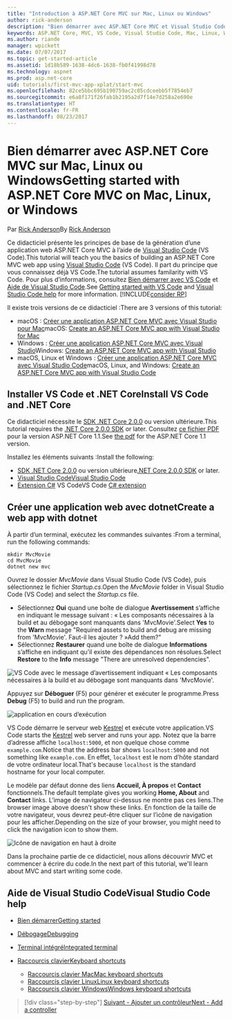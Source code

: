 ```yaml
---
title: "Introduction à ASP.NET Core MVC sur Mac, Linux ou Windows"
author: rick-anderson
description: "Bien démarrer avec ASP.NET Core MVC et Visual Studio Code sur Mac, Linux et Windows"
keywords: ASP.NET Core, MVC, VS Code, Visual Studio Code, Mac, Linux, Windows
ms.author: riande
manager: wpickett
ms.date: 07/07/2017
ms.topic: get-started-article
ms.assetid: 1d18b589-1638-4dc6-1638-fb0f41998d78
ms.technology: aspnet
ms.prod: asp.net-core
uid: tutorials/first-mvc-app-xplat/start-mvc
ms.openlocfilehash: 82ce5bbc695b190759ac2c05cdceebb5f7854eb7
ms.sourcegitcommit: e6a8f171f26fab1b2195a2d7f14e7d258a2e690e
ms.translationtype: HT
ms.contentlocale: fr-FR
ms.lasthandoff: 08/23/2017
---
```

# <a name="getting-started-with-aspnet-core-mvc--on-mac-linux-or-windows"></a><span data-ttu-id="a9075-104">Bien démarrer avec ASP.NET Core MVC sur Mac, Linux ou Windows</span><span class="sxs-lookup"><span data-stu-id="a9075-104">Getting started with ASP.NET Core MVC  on Mac, Linux, or Windows</span></span>

<span data-ttu-id="a9075-105">Par [Rick Anderson](https://twitter.com/RickAndMSFT)</span><span class="sxs-lookup"><span data-stu-id="a9075-105">By [Rick Anderson](https://twitter.com/RickAndMSFT)</span></span>

<span data-ttu-id="a9075-106">Ce didacticiel présente les principes de base de la génération d’une application web ASP.NET Core MVC à l’aide de [Visual Studio Code](https://code.visualstudio.com) (VS Code).</span><span class="sxs-lookup"><span data-stu-id="a9075-106">This tutorial will teach you the basics of building an ASP.NET Core MVC web app using [Visual Studio Code](https://code.visualstudio.com) (VS Code).</span></span> <span data-ttu-id="a9075-107">Il part du principe que vous connaissez déjà VS Code.</span><span class="sxs-lookup"><span data-stu-id="a9075-107">The tutorial assumes familarity with VS Code.</span></span> <span data-ttu-id="a9075-108">Pour plus d’informations, consultez [Bien démarrer avec VS Code](https://code.visualstudio.com/docs) et [Aide de Visual Studio Code](#visual-studio-code-help).</span><span class="sxs-lookup"><span data-stu-id="a9075-108">See [Getting started with VS Code](https://code.visualstudio.com/docs) and [Visual Studio Code help](#visual-studio-code-help) for more information.</span></span> [!INCLUDE[consider RP](../../includes/razor.md)]

<span data-ttu-id="a9075-109">Il existe trois versions de ce didacticiel :</span><span class="sxs-lookup"><span data-stu-id="a9075-109">There are 3 versions of this tutorial:</span></span>

* <span data-ttu-id="a9075-110">macOS : [Créer une application ASP.NET Core MVC avec Visual Studio pour Mac](xref:tutorials/first-mvc-app-mac/start-mvc)</span><span class="sxs-lookup"><span data-stu-id="a9075-110">macOS: [Create an ASP.NET Core MVC app with Visual Studio for Mac](xref:tutorials/first-mvc-app-mac/start-mvc)</span></span>
* <span data-ttu-id="a9075-111">Windows : [Créer une application ASP.NET Core MVC avec Visual Studio](xref:tutorials/first-mvc-app/start-mvc)</span><span class="sxs-lookup"><span data-stu-id="a9075-111">Windows: [Create an ASP.NET Core MVC app with Visual Studio](xref:tutorials/first-mvc-app/start-mvc)</span></span>
* <span data-ttu-id="a9075-112">macOS, Linux et Windows : [Créer une application ASP.NET Core MVC avec Visual Studio Code](xref:tutorials/first-mvc-app-xplat/start-mvc)</span><span class="sxs-lookup"><span data-stu-id="a9075-112">macOS, Linux, and Windows: [Create an ASP.NET Core MVC app with Visual Studio Code](xref:tutorials/first-mvc-app-xplat/start-mvc)</span></span> 

## <a name="install-vs-code-and-net-core"></a><span data-ttu-id="a9075-113">Installer VS Code et .NET Core</span><span class="sxs-lookup"><span data-stu-id="a9075-113">Install VS Code and .NET Core</span></span>

<span data-ttu-id="a9075-114">Ce didacticiel nécessite le [SDK .NET Core 2.0.0](https://dot.net/core) ou version ultérieure.</span><span class="sxs-lookup"><span data-stu-id="a9075-114">This tutorial requires the [.NET Core 2.0.0 SDK](https://dot.net/core) or later.</span></span> <span data-ttu-id="a9075-115">Consultez [ce fichier PDF](https://github.com/aspnet/Docs/tree/master/aspnetcore/tutorials/first-mvc-app-mac/start-mvc/8-23-17.pdf) pour la version ASP.NET Core 1.1.</span><span class="sxs-lookup"><span data-stu-id="a9075-115">See [the pdf](https://github.com/aspnet/Docs/tree/master/aspnetcore/tutorials/first-mvc-app-mac/start-mvc/8-23-17.pdf) for the ASP.NET Core 1.1 version.</span></span>

<span data-ttu-id="a9075-116">Installez les éléments suivants :</span><span class="sxs-lookup"><span data-stu-id="a9075-116">Install the following:</span></span>

* <span data-ttu-id="a9075-117">[SDK .NET Core 2.0.0](https://dot.net/core) ou version ultérieure</span><span class="sxs-lookup"><span data-stu-id="a9075-117">[.NET Core 2.0.0 SDK](https://dot.net/core) or later.</span></span>
* [<span data-ttu-id="a9075-118">Visual Studio Code</span><span class="sxs-lookup"><span data-stu-id="a9075-118">Visual Studio Code</span></span>](https://code.visualstudio.com)
* <span data-ttu-id="a9075-119">[Extension C#](https://marketplace.visualstudio.com/items?itemName=ms-vscode.csharp) VS Code</span><span class="sxs-lookup"><span data-stu-id="a9075-119">VS Code [C# extension](https://marketplace.visualstudio.com/items?itemName=ms-vscode.csharp)</span></span> 

## <a name="create-a-web-app-with-dotnet"></a><span data-ttu-id="a9075-120">Créer une application web avec dotnet</span><span class="sxs-lookup"><span data-stu-id="a9075-120">Create a web app with dotnet</span></span>

<span data-ttu-id="a9075-121">À partir d’un terminal, exécutez les commandes suivantes :</span><span class="sxs-lookup"><span data-stu-id="a9075-121">From a terminal, run the following commands:</span></span>

```console
mkdir MvcMovie
cd MvcMovie
dotnet new mvc
```

<span data-ttu-id="a9075-122">Ouvrez le dossier *MvcMovie* dans Visual Studio Code (VS Code), puis sélectionnez le fichier *Startup.cs*.</span><span class="sxs-lookup"><span data-stu-id="a9075-122">Open the *MvcMovie* folder in Visual Studio Code (VS Code) and select the *Startup.cs* file.</span></span>

- <span data-ttu-id="a9075-123">Sélectionnez **Oui** quand une boîte de dialogue **Avertissement** s’affiche en indiquant le message suivant : « Les composants nécessaires à la build et au débogage sont manquants dans 'MvcMovie'.</span><span class="sxs-lookup"><span data-stu-id="a9075-123">Select **Yes** to the **Warn** message "Required assets to build and debug are missing from 'MvcMovie'.</span></span> <span data-ttu-id="a9075-124">Faut-il les ajouter ? »</span><span class="sxs-lookup"><span data-stu-id="a9075-124">Add them?"</span></span>
- <span data-ttu-id="a9075-125">Sélectionnez **Restaurer** quand une boîte de dialogue **Informations** s’affiche en indiquant qu’il existe des dépendances non résolues.</span><span class="sxs-lookup"><span data-stu-id="a9075-125">Select **Restore** to the **Info** message "There are unresolved dependencies".</span></span>

![VS Code avec le message d’avertissement indiquant « Les composants nécessaires à la build et au débogage sont manquants dans 'MvcMovie'.](../web-api-vsc/_static/vsc_restore.png)

<span data-ttu-id="a9075-129">Appuyez sur **Déboguer** (F5) pour générer et exécuter le programme.</span><span class="sxs-lookup"><span data-stu-id="a9075-129">Press **Debug** (F5) to build and run the program.</span></span>

![application en cours d’exécution](../first-mvc-app/start-mvc/_static/1.png)

<span data-ttu-id="a9075-131">VS Code démarre le serveur web [Kestrel](xref:fundamentals/servers/kestrel) et exécute votre application.</span><span class="sxs-lookup"><span data-stu-id="a9075-131">VS Code starts the [Kestrel](xref:fundamentals/servers/kestrel) web server and runs your app.</span></span> <span data-ttu-id="a9075-132">Notez que la barre d’adresse affiche `localhost:5000`, et non quelque chose comme `example.com`.</span><span class="sxs-lookup"><span data-stu-id="a9075-132">Notice that the address bar shows `localhost:5000` and not something like `example.com`.</span></span> <span data-ttu-id="a9075-133">En effet, `localhost` est le nom d’hôte standard de votre ordinateur local.</span><span class="sxs-lookup"><span data-stu-id="a9075-133">That's because `localhost` is the standard hostname for your local computer.</span></span>

<span data-ttu-id="a9075-134">Le modèle par défaut donne des liens **Accueil, À propos** et **Contact** fonctionnels.</span><span class="sxs-lookup"><span data-stu-id="a9075-134">The default template gives you working **Home, About** and **Contact** links.</span></span> <span data-ttu-id="a9075-135">L’image de navigateur ci-dessus ne montre pas ces liens.</span><span class="sxs-lookup"><span data-stu-id="a9075-135">The browser image above doesn't show these links.</span></span> <span data-ttu-id="a9075-136">En fonction de la taille de votre navigateur, vous devrez peut-être cliquer sur l’icône de navigation pour les afficher.</span><span class="sxs-lookup"><span data-stu-id="a9075-136">Depending on the size of your browser, you might need to click the navigation icon to show them.</span></span>

![Icône de navigation en haut à droite](../first-mvc-app/start-mvc/_static/2.png)

<span data-ttu-id="a9075-138">Dans la prochaine partie de ce didacticiel, nous allons découvrir MVC et commencer à écrire du code.</span><span class="sxs-lookup"><span data-stu-id="a9075-138">In the next part of this tutorial, we'll learn about MVC and start writing some code.</span></span>

## <a name="visual-studio-code-help"></a><span data-ttu-id="a9075-139">Aide de Visual Studio Code</span><span class="sxs-lookup"><span data-stu-id="a9075-139">Visual Studio Code help</span></span>

- [<span data-ttu-id="a9075-140">Bien démarrer</span><span class="sxs-lookup"><span data-stu-id="a9075-140">Getting started</span></span>](https://code.visualstudio.com/docs)
- [<span data-ttu-id="a9075-141">Débogage</span><span class="sxs-lookup"><span data-stu-id="a9075-141">Debugging</span></span>](https://code.visualstudio.com/docs/editor/debugging)
- [<span data-ttu-id="a9075-142">Terminal intégré</span><span class="sxs-lookup"><span data-stu-id="a9075-142">Integrated terminal</span></span>](https://code.visualstudio.com/docs/editor/integrated-terminal)
- [<span data-ttu-id="a9075-143">Raccourcis clavier</span><span class="sxs-lookup"><span data-stu-id="a9075-143">Keyboard shortcuts</span></span>](https://code.visualstudio.com/docs/getstarted/keybindings#_keyboard-shortcuts-reference)

  - [<span data-ttu-id="a9075-144">Raccourcis clavier Mac</span><span class="sxs-lookup"><span data-stu-id="a9075-144">Mac keyboard shortcuts</span></span>](https://go.microsoft.com/fwlink/?linkid=832143)
  - [<span data-ttu-id="a9075-145">Raccourcis clavier Linux</span><span class="sxs-lookup"><span data-stu-id="a9075-145">Linux keyboard shortcuts</span></span>](https://go.microsoft.com/fwlink/?linkid=832144)
  - [<span data-ttu-id="a9075-146">Raccourcis clavier Windows</span><span class="sxs-lookup"><span data-stu-id="a9075-146">Windows keyboard shortcuts</span></span>](https://go.microsoft.com/fwlink/?linkid=832145)

>[!div class="step-by-step"]
[<span data-ttu-id="a9075-147">Suivant - Ajouter un contrôleur</span><span class="sxs-lookup"><span data-stu-id="a9075-147">Next - Add a controller</span></span>](adding-controller.md)

